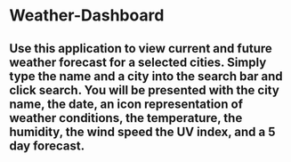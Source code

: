 # Weather-Dashboard
## Use this application to view current and future weather forecast for a selected cities. Simply type the name and a city into the search bar and click search.  You will be presented with the city name, the date, an icon representation of weather conditions, the temperature, the humidity, the wind speed the UV index, and a 5 day forecast. 
